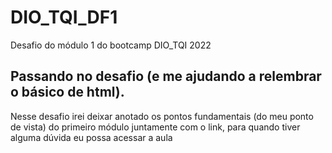 # DIO_TQI_DF1
Desafio do módulo 1 do bootcamp DIO_TQI 2022

## Passando no desafio (e me ajudando a relembrar o básico de html).
Nesse desafio irei deixar anotado os pontos fundamentais (do meu ponto de vista) do primeiro módulo juntamente com o link, para quando tiver alguma dúvida eu possa acessar a aula 